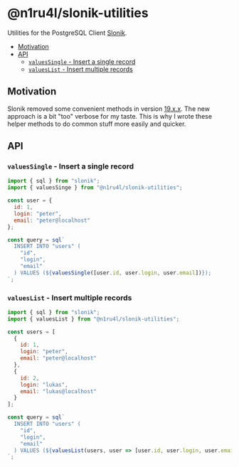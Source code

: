 # @n1ru4l/slonik-utilities

Utilities for the PostgreSQL Client [Slonik](https://github.com/gajus/slonik#readme).

<!-- START doctoc generated TOC please keep comment here to allow auto update -->
<!-- DON'T EDIT THIS SECTION, INSTEAD RE-RUN doctoc TO UPDATE -->

- [Motivation](#motivation)
- [API](#api)
  - [`valuesSingle` - Insert a single record](#valuessingle---insert-a-single-record)
  - [`valuesList` - Insert multiple records](#valueslist---insert-multiple-records)

<!-- END doctoc generated TOC please keep comment here to allow auto update -->

## Motivation

Slonik removed some convenient methods in version [19.x.x](https://github.com/gajus/slonik/releases/tag/v19.0.0). The new approach is a bit "too" verbose for my taste. This is why I wrote these helper methods to do common stuff more easily and quicker.

## API

### `valuesSingle` - Insert a single record

```js
import { sql } from "slonik";
import { valuesSinge } from "@n1ru4l/slonik-utilities";

const user = {
  id: 1,
  login: "peter",
  email: "peter@localhost"
};

const query = sql`
  INSERT INTO "users" (
    "id",
    "login",
    "email"
  ) VALUES (${valuesSingle([user.id, user.login, user.email])});
`;
```

### `valuesList` - Insert multiple records

```js
import { sql } from "slonik";
import { valuesList } from "@n1ru4l/slonik-utilities";

const users = [
  {
    id: 1,
    login: "peter",
    email: "peter@localhost"
  },
  {
    id: 2,
    login: "lukas",
    email: "lukas@localhost"
  }
];

const query = sql`
  INSERT INTO "users" (
    "id",
    "login",
    "email"
  ) VALUES (${valuesList(users, user => [user.id, user.login, user.email])});
`;
```
